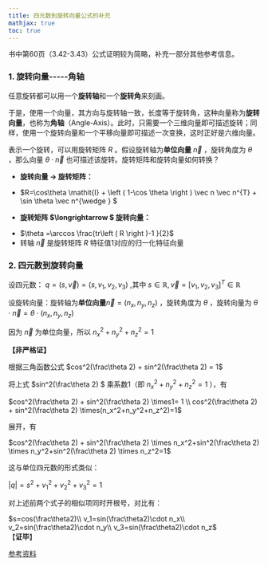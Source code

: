 ```yaml
---
title: 四元数到旋转向量公式的补充
mathjax: true
toc: true
---
```


书中第60页（3.42-3.43）公式证明较为简略，补充一部分其他参考信息。

### 1. 旋转向量-----角轴

任意旋转都可以用一个**旋转轴**和一个**旋转角**来刻画。

于是，使用一个向量，其方向与旋转轴一致，长度等于旋转角，这种向量称为**旋转向量**，也称为**角轴**（Angle-Axis）。此时，只需要一个三维向量即可描述旋转；同样，使用一个旋转向量和一个平移向量即可描述一次变换，这时正好是六维向量。

表示一个旋转，可以用旋转矩阵 $R$ 。假设旋转轴为**单位向量** $\vec n$ ，旋转角度为 $\theta$ ，那么向量 $\theta \cdot \vec n$ 也可描述该旋转。旋转矩阵和旋转向量如何转换？  


+ **旋转向量 $\longrightarrow$ 旋转矩阵：**
- $R=\cos\theta \mathit{I} + \left ( 1-\cos \theta  \right )  \vec n \vec n^{T} +  \sin \theta \vec n^{\wedge } $

+ **旋转矩阵 $\longrightarrow $ 旋转向量：**
- $\theta =\arccos \frac{tr\left ( R \right )-1 }{2}$
- 转轴 $\vec n$ 是旋转矩阵 $R$ 特征值1对应的归一化特征向量

### **2. 四元数到旋转向量**

设四元数： $q=(s,\vec v)=(s,v_1,v_2,v_3)$ ,其中 $s \in \mathbb R,\vec v=[v_1,v_2,v_3]^T \in \mathbb R$ 

设旋转向量：旋转轴为**单位向量**$\vec n=(n_x,n_y,n_z)$ ，旋转角度为 $\theta$ ，旋转向量为 $\theta \cdot \vec n=\theta \cdot (n_x,n_y,n_z)$ 

因为 $\vec n$ 为单位向量，所以 $n_x^2+n_y^2+n_z^2=1$ 

**【非严格证】**

根据三角函数公式 $cos^2(\frac\theta 2) + sin^2(\frac\theta 2) = 1$ 

将上式 $sin^2(\frac\theta 2) $ 乘系数1（即 $n_x^2+n_y^2+n_z^2=1$ ），有

$cos^2(\frac\theta 2) + sin^2(\frac\theta 2) \times1= 1 \\ cos^2(\frac\theta 2) + sin^2(\frac\theta 2) \times(n_x^2+n_y^2+n_z^2)=1$ 

展开，有

$cos^2(\frac\theta 2) + sin^2(\frac\theta 2) \times n_x^2+sin^2(\frac\theta 2) \times n_y^2+sin^2(\frac\theta 2) \times n_z^2=1$ 

这与单位四元数的形式类似：

$|q|=s^2+v_1^2+v_2^2+v_3^2=1$ 

对上述前两个式子的相似项同时开根号，对比有：

$s=cos(\frac\theta2)\\ v_1=sin(\frac\theta2)\cdot n_x\\ v_2=sin(\frac\theta2)\cdot n_y\\ v_3=sin(\frac\theta2)\cdot n_z$   
【**证毕**】

[参考资料](http://www.euclideanspace.com/maths/geometry/rotations/conversions/angleToQuaternion/index.htm) 